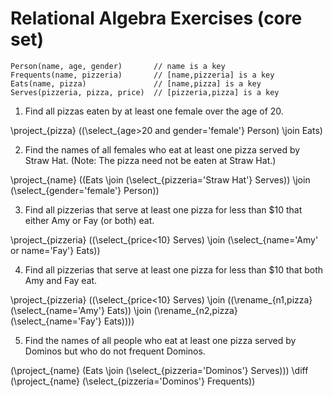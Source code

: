 # Relational Algebra Exercises (core set)

    Person(name, age, gender)       // name is a key
    Frequents(name, pizzeria)       // [name,pizzeria] is a key
    Eats(name, pizza)               // [name,pizza] is a key
    Serves(pizzeria, pizza, price)  // [pizzeria,pizza] is a key

1.   Find all pizzas eaten by at least one female over the age of 20.

\project_{pizza} ((\select_{age>20 and gender='female'} Person) \join Eats)

2.   Find the names of all females who eat at least one pizza served by Straw Hat. (Note: The pizza need not be eaten at Straw Hat.)

\project_{name} ((Eats \join (\select_{pizzeria='Straw Hat'} Serves)) \join (\select_{gender='female'} Person))

3.   Find all pizzerias that serve at least one pizza for less than $10 that either Amy or Fay (or both) eat.

\project_{pizzeria} ((\select_{price<10} Serves) \join (\select_{name='Amy' or name='Fay'} Eats))

4.   Find all pizzerias that serve at least one pizza for less than $10 that both Amy and Fay eat.

\project_{pizzeria} ((\select_{price<10} Serves) \join ((\rename_{n1,pizza} (\select_{name='Amy'} Eats)) \join (\rename_{n2,pizza} (\select_{name='Fay'} Eats))))

5.   Find the names of all people who eat at least one pizza served by Dominos but who do not frequent Dominos.

(\project_{name} (Eats \join (\select_{pizzeria='Dominos'} Serves))) \diff (\project_{name} (\select_{pizzeria='Dominos'} Frequents))
